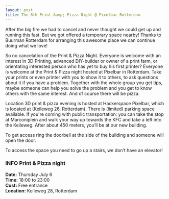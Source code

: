 ```yaml
---
layout: post
title: The 8th Print &amp; Pizza Night @ Pixelbar Rotterdam
---
```

After the big fire we had to cancel and never thought we could get up and running this fast. 
But we got offered a temporary space nearby! Thanks to Buurman Rotterdam for arranging this awesome place we can continue doing what we love!

So no cancelation of the Print &amp; Pizza Night. Everyone is welcome with an interest in 3D Printing, advanced DIY-builder or owner of a print farm, or orientating interested person who has yet to buy his first printer? Everyone is welcome at the Print &amp; Pizza night hosted at Pixelbar in Rotterdam. 
Take your prints or even printer with you to show it to others, to ask questions about it if you have a problem. Together with the whole group you get tips, maybe someone can help you solve the problem and you get to know others with the same interest. And of course there will be pizza.

Location 3D print &amp; pizza evening is hosted at Hackerspace Pixelbar, which is located at (Keileweg 26, Rotterdam). 
There is (limited) parking space available. If you're coming with public transportation: you can take the stop at Marconiplein and walk your way up towards the KFC and take a left into the Keileweg. After about 450 meters, you’ll be at our new building.

To get access ring the doorbell at the side of the building and someone will open the door. 

To access the space you need to go up a stairs, we don’t have an elevator!

### **INFO Print &amp; Pizza night**
**Date:** Thursday July 6  
**Time:** 18:00 to 23:00  
**Cost:** Free entrance  
**Location:** Keileweg 28, Rotterdam  
